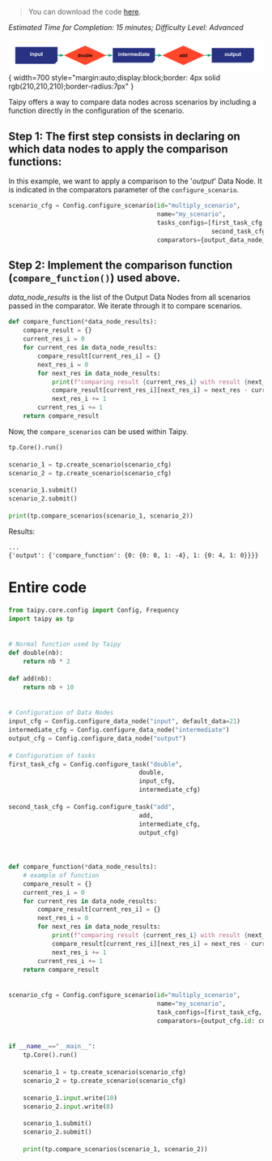 > You can download the code 
<a href="./../src/step_08.py" download>here</a>. 

*Estimated Time for Completion: 15 minutes; Difficulty Level: Advanced*

![](config.svg){ width=700 style="margin:auto;display:block;border: 4px solid rgb(210,210,210);border-radius:7px" }

Taipy offers a way to compare data nodes across scenarios by including a function directly in the configuration of the scenario.

## Step 1: The first step consists in declaring on which data nodes to apply the comparison functions:

In this example, we want to apply a comparison to the '_output_' Data Node. It is indicated in the comparators parameter of the `configure_scenario`.

```python
scenario_cfg = Config.configure_scenario(id="multiply_scenario",
                                         name="my_scenario",
                                         tasks_configs=[first_task_cfg,
                                                        second_task_cfg],
                                         comparators={output_data_node_cfg.id: compare_function},)
```
## Step 2: Implement the comparison function (`compare_function()`) used above.

_data_node_results_ is the list of the Output Data Nodes from all scenarios passed in the comparator. We iterate through it to compare scenarios.

```python
def compare_function(*data_node_results):
    compare_result = {}
    current_res_i = 0
    for current_res in data_node_results:
        compare_result[current_res_i] = {}
        next_res_i = 0
        for next_res in data_node_results:
            print(f"comparing result {current_res_i} with result {next_res_i}")
            compare_result[current_res_i][next_res_i] = next_res - current_res
            next_res_i += 1
        current_res_i += 1
    return compare_result
```

Now, the `compare_scenarios` can be used within Taipy.

```python
tp.Core().run()

scenario_1 = tp.create_scenario(scenario_cfg)
scenario_2 = tp.create_scenario(scenario_cfg)

scenario_1.submit()
scenario_2.submit()

print(tp.compare_scenarios(scenario_1, scenario_2))
```

Results:

```
...
{'output': {'compare_function': {0: {0: 0, 1: -4}, 1: {0: 4, 1: 0}}}}
```

# Entire code

```python
from taipy.core.config import Config, Frequency
import taipy as tp


# Normal function used by Taipy
def double(nb):
    return nb * 2

def add(nb):
    return nb + 10


# Configuration of Data Nodes
input_cfg = Config.configure_data_node("input", default_data=21)
intermediate_cfg = Config.configure_data_node("intermediate")
output_cfg = Config.configure_data_node("output")

# Configuration of tasks
first_task_cfg = Config.configure_task("double",
                                    double,
                                    input_cfg,
                                    intermediate_cfg)

second_task_cfg = Config.configure_task("add",
                                    add,
                                    intermediate_cfg,
                                    output_cfg)



def compare_function(*data_node_results):
    # example of function
    compare_result = {}
    current_res_i = 0
    for current_res in data_node_results:
        compare_result[current_res_i] = {}
        next_res_i = 0
        for next_res in data_node_results:
            print(f"comparing result {current_res_i} with result {next_res_i}")
            compare_result[current_res_i][next_res_i] = next_res - current_res
            next_res_i += 1
        current_res_i += 1
    return compare_result


scenario_cfg = Config.configure_scenario(id="multiply_scenario",
                                         name="my_scenario",
                                         task_configs=[first_task_cfg, second_task_cfg],
                                         comparators={output_cfg.id: compare_function})


if __name__=="__main__":
    tp.Core().run()

    scenario_1 = tp.create_scenario(scenario_cfg)
    scenario_2 = tp.create_scenario(scenario_cfg)

    scenario_1.input.write(10)
    scenario_2.input.write(8)

    scenario_1.submit()
    scenario_2.submit()
    
    print(tp.compare_scenarios(scenario_1, scenario_2))
```
